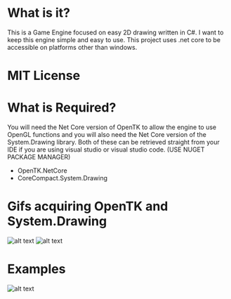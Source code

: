 # What is it?
This is a Game Engine focused on easy 2D drawing written in C#. I want to keep this engine
simple and easy to use. This project uses .net core to be accessible on platforms other than
windows.

# MIT License

# What is Required?
You will need the Net Core version of OpenTK to allow the engine to use OpenGL functions and
you will also need the Net Core version of the System.Drawing library. Both of these can be retrieved straight
from your IDE if you are using visual studio or visual studio code. (USE NUGET PACKAGE MANAGER)

- OpenTK.NetCore
- CoreCompact.System.Drawing

# Gifs acquiring OpenTK and System.Drawing
![alt text](https://i.imgur.com/RtYa9AR.gif)
![alt text](https://i.imgur.com/rRDdgQi.gif)

# Examples
![alt text](https://i.imgur.com/OPpvQep.gif)
